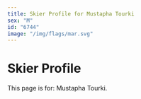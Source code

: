 ```yaml
---
title: Skier Profile for Mustapha Tourki
sex: "M"
id: "6744"
image: "/img/flags/mar.svg" 
---
```


# Skier Profile

This page is for: Mustapha Tourki.
    